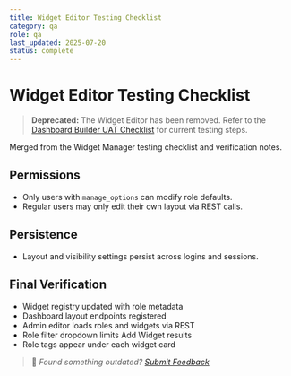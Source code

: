 ```yaml
---
title: Widget Editor Testing Checklist
category: qa
role: qa
last_updated: 2025-07-20
status: complete
---
```


# Widget Editor Testing Checklist

> **Deprecated:** The Widget Editor has been removed. Refer to the
> [Dashboard Builder UAT Checklist](dashboard-builder-uat-checklist.md)
> for current testing steps.

Merged from the Widget Manager testing checklist and verification notes.

## Permissions
- Only users with `manage_options` can modify role defaults.
- Regular users may only edit their own layout via REST calls.

## Persistence
- Layout and visibility settings persist across logins and sessions.

## Final Verification
- Widget registry updated with role metadata
- Dashboard layout endpoints registered
- Admin editor loads roles and widgets via REST
- Role filter dropdown limits Add Widget results
- Role tags appear under each widget card

> 💬 *Found something outdated? [Submit Feedback](../feedback.md)*

